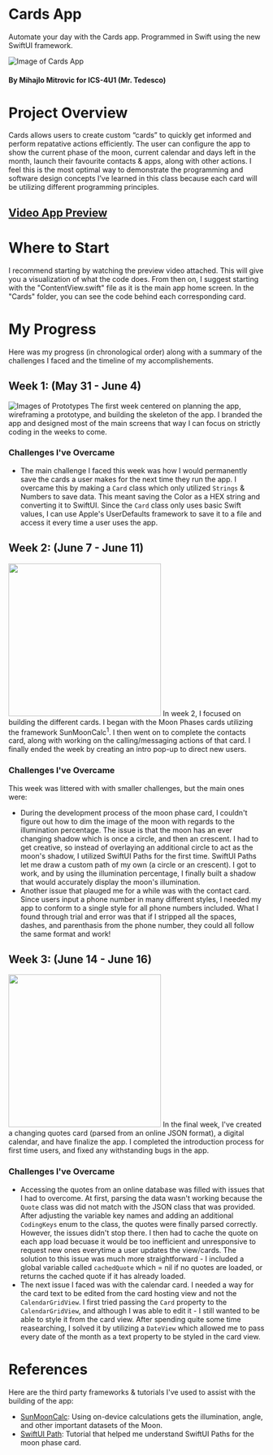 # Cards App
 Automate your day with the Cards app. Programmed in Swift using the new SwiftUI framework.

![Image of Cards App](https://i.imgur.com/2JhrIIY.png)
#### By Mihajlo Mitrovic for ICS-4U1 (Mr. Tedesco)

# Project Overview
Cards allows users to create custom “cards” to quickly get informed and perform repatative actions efficiently. The user can configure the app to show the current phase of the moon, current calendar and days left in the month, launch their favourite contacts & apps, along with other actions. I feel this is the most optimal way to demonstrate the programming and software design concepts I’ve learned in this class because each card will be utilizing different programming principles.

## [Video App Preview](https://youtu.be/_skOmWEtxfU)

# Where to Start
I recommend starting by watching the preview video attached. This will give you a visualization of what the code does. From then on, I suggest starting with the "ContentView.swift" file as it is the main app home screen. In the "Cards" folder, you can see the code behind each corresponding card.

# My Progress
Here was my progress (in chronological order) along with a summary of the challenges I faced and the timeline of my accomplishements.

## Week 1: (May 31 - June 4)
![Images of Prototypes](https://i.imgur.com/muS5O7Q.png)
The first week centered on planning the app, wireframing a prototype, and building the skeleton of the app. I branded the app and designed most of the main screens that way I can focus on strictly coding in the weeks to come.

### Challenges I've Overcame
- The main challenge I faced this week was how I would permanently save the cards a user makes for the next time they run the app. I overcame this by making a `Card` class which only utilized `Strings` & Numbers to save data. This meant saving the Color as a HEX string and converting it to SwiftUI. Since the `Card` class only uses basic Swift values, I can use Apple's UserDefaults framework to save it to a file and access it every time a user uses the app.

## Week 2: (June 7 - June 11)
<img src="https://i.imgur.com/xAZdF0d.jpg" width="300">
In week 2, I focused on building the different cards. I began with the Moon Phases cards utilizing the framework SunMoonCalc<sup>1</sup>. I then went on to complete the contacts card, along with working on the calling/messaging actions of that card. I finally ended the week by creating an intro pop-up to direct new users.

### Challenges I've Overcame
This week was littered with with smaller challenges, but the main ones were:
- During the development process of the moon phase card, I couldn't figure out how to dim the image of the moon with regards to the illumination percentage. The issue is that the moon has an ever changing shadow which is once a circle, and then an crescent. I had to get creative, so instead of overlaying an additional circle to act as the moon's shadow, I utilized SwiftUI Paths for the first time. SwiftUI Paths let me draw a custom path of my own (a circle or an crescent). I got to work, and by using the illumination percentage, I finally built a shadow that would accurately display the moon's illumination.
- Another issue that plauged me for a while was with the contact card. Since users input a phone number in many different styles, I needed my app to conform to a single style for all phone numbers included. What I found through trial and error was that if I stripped all the spaces, dashes, and parenthasis from the phone number, they could all follow the same format and work!

## Week 3: (June 14 - June 16)
<img src="https://i.imgur.com/y3v1Tzj.jpg" width="300">
In the final week, I've created a changing quotes card (parsed from an online JSON format), a digital calendar, and have finalize the app. I completed the introduction process for first time users, and fixed any withstanding bugs in the app.

### Challenges I've Overcame
- Accessing the quotes from an online database was filled with issues that I had to overcome. At first, parsing the data wasn't working because the `Quote` class was did not match with the JSON class that was provided. After adjusting the variable key names and adding an additional `CodingKeys` enum to the class, the quotes were finally parsed correctly. However, the issues didn't stop there. I then had to cache the quote on each app load becuase it would be too inefficient and unresponsive to request new ones everytime a user updates the view/cards. The solution to this issue was much more straightforward - I included a global variable called `cachedQuote` which = nil if no quotes are loaded, or returns the cached quote if it has already loaded.
- The next issue I faced was with the calendar card. I needed a way for the card text to be edited from the card hosting view and not the `CalendarGridView`. I first tried passing the `Card` property to the `CalendarGridView`, and although I was able to edit it - I still wanted to be able to style it from the card view. After spending quite some time reasearching, I solved it by utilizing a `DateView` which allowed me to pass every date of the month as a text property to be styled in the card view.

# References
Here are the third party frameworks & tutorials I've used to assist with the building of the app:
- [SunMoonCalc](https://github.com/kanchudeep/SunMoonCalculator): Using on-device calculations gets the illumination, angle, and other important datasets of the Moon.
- [SwiftUI Path](https://www.hackingwithswift.com/books/ios-swiftui/creating-custom-paths-with-swiftui): Tutorial that helped me understand SwiftUI Paths for the moon phase card.
